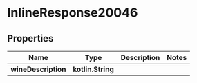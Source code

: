 
# InlineResponse20046

## Properties
Name | Type | Description | Notes
------------ | ------------- | ------------- | -------------
**wineDescription** | **kotlin.String** |  | 



